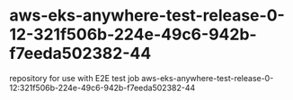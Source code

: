 # aws-eks-anywhere-test-release-0-12-321f506b-224e-49c6-942b-f7eeda502382-44
repository for use with E2E test job aws-eks-anywhere-test-release-0-12:321f506b-224e-49c6-942b-f7eeda502382-44
